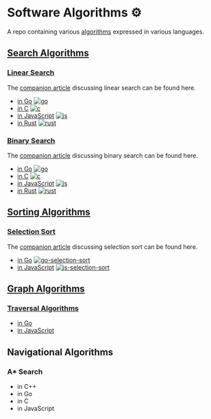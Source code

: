 # Software Algorithms ⚙️

A repo containing various [algorithms](https://dxt.rs/category/programming/general/algorithms/) expressed in various languages.

## [Search Algorithms](https://github.com/claudemuller/algorithms/tree/master/search-algorithms)

### [Linear Search](https://github.com/claudemuller/algorithms/tree/master/search-algorithms/linear-search)

The [companion article](https://dxt.rs/category/programming/general/simple-search/) discussing linear search can be found here.

- [in Go](https://github.com/claudemuller/algorithms/tree/master/search-algorithms/linear-search/go) [![go](https://github.com/claudemuller/algorithms/actions/workflows/linear-search.go.yml/badge.svg)](https://github.com/claudemuller/algorithms/actions/workflows/linear-search.go.yml)
- [in C](https://github.com/claudemuller/algorithms/tree/master/search-algorithms/linear-search/c) [![c](https://github.com/claudemuller/algorithms/actions/workflows/linear-search.c.yml/badge.svg)](https://github.com/claudemuller/algorithms/actions/workflows/linear-search.c.yml)
- [in JavaScript](https://github.com/claudemuller/algorithms/tree/master/search-algorithms/linear-search/js) [![js](https://github.com/claudemuller/algorithms/actions/workflows/linear-search.js.yaml/badge.svg)](https://github.com/claudemuller/algorithms/actions/workflows/linear-search.js.yaml)
- [in Rust](https://github.com/claudemuller/algorithms/tree/master/search-algorithms/linear-search/rust) [![rust](https://github.com/claudemuller/algorithms/actions/workflows/linear-search.rust.yaml/badge.svg)](https://github.com/claudemuller/algorithms/actions/workflows/linear-search.rust.yaml)

### [Binary Search](https://github.com/claudemuller/algorithms/tree/master/search-algorithms/binary-search)

The [companion article](https://dxt.rs/category/programming/general/binary-search/) discussing binary search can be found here.

- [in Go](https://github.com/claudemuller/algorithms/tree/master/search-algorithms/binary-search/go) [![go](https://github.com/claudemuller/algorithms/actions/workflows/binary-search.go.yml/badge.svg)](https://github.com/claudemuller/algorithms/actions/workflows/binary-search.go.yml)
- [in C](https://github.com/claudemuller/algorithms/tree/master/search-algorithms/binary-search/c) [![c](https://github.com/claudemuller/algorithms/actions/workflows/binary-search.c.yml/badge.svg)](https://github.com/claudemuller/algorithms/actions/workflows/binary-search.c.yml)
- [in JavaScript](https://github.com/claudemuller/algorithms/tree/master/search-algorithms/binary-search/js) [![js](https://github.com/claudemuller/algorithms/actions/workflows/binary-search.js.yaml/badge.svg)](https://github.com/claudemuller/algorithms/actions/workflows/binary-search.js.yaml)
- [in Rust](https://github.com/claudemuller/algorithms/tree/master/search-algorithms/binary-search/rust) [![rust](https://github.com/claudemuller/algorithms/actions/workflows/binary-search.rust.yaml/badge.svg)](https://github.com/claudemuller/algorithms/actions/workflows/binary-search.rust.yaml)

## [Sorting Algorithms](https://github.com/claudemuller/algorithms/tree/master/sorting-algorithms)

### [Selection Sort](https://github.com/claudemuller/algorithms/tree/master/sorting-algorithms/selection-sort)

The [companion article](https://dxt.rs/category/programming/general/selection-sort/) discussing selection sort can be found here.

- [in Go](https://github.com/claudemuller/algorithms/tree/master/sorting-algorithms/selection-sort/go) [![go-selection-sort](https://github.com/claudemuller/algorithms/actions/workflows/selection-sort.go.yml/badge.svg)](https://github.com/claudemuller/algorithms/actions/workflows/selection-sort.go.yml)
- [in JavaScript](https://github.com/claudemuller/algorithms/tree/master/sorting-algorithms/selection-sort/js) [![js-selection-sort](https://github.com/claudemuller/algorithms/actions/workflows/selection-sort.js.yml/badge.svg)](https://github.com/claudemuller/algorithms/actions/workflows/selection-sort.js.yml)

## [Graph Algorithms](https://github.com/claudemuller/algorithms/tree/master/graph-algorithms)

### [Traversal Algorithms](https://github.com/claudemuller/algorithms/tree/master/graph-algorithms/traversal)

- [in Go](https://github.com/claudemuller/algorithms/tree/master/graph-algorithms/traversal/go)
- [in JavaScript](https://github.com/claudemuller/algorithms/tree/master/graph-algorithms/traversal/js)

## Navigational Algorithms

### A\* Search

- in C++
- in Go
- in C
- in JavaScript

